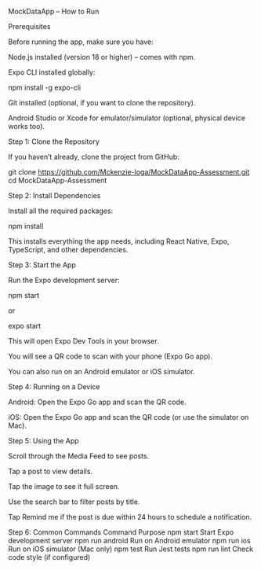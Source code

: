 MockDataApp – How to Run

Prerequisites

Before running the app, make sure you have:

Node.js installed (version 18 or higher) – comes with npm.

Expo CLI installed globally:

npm install -g expo-cli


Git installed (optional, if you want to clone the repository).

Android Studio or Xcode for emulator/simulator (optional, physical device works too).

Step 1: Clone the Repository

If you haven’t already, clone the project from GitHub:

git clone https://github.com/Mckenzie-loga/MockDataApp-Assessment.git
cd MockDataApp-Assessment

Step 2: Install Dependencies

Install all the required packages:

npm install


This installs everything the app needs, including React Native, Expo, TypeScript, and other dependencies.

Step 3: Start the App

Run the Expo development server:

npm start


or

expo start


This will open Expo Dev Tools in your browser.

You will see a QR code to scan with your phone (Expo Go app).

You can also run on an Android emulator or iOS simulator.

Step 4: Running on a Device

Android: Open the Expo Go app and scan the QR code.

iOS: Open the Expo Go app and scan the QR code (or use the simulator on Mac).

Step 5: Using the App

Scroll through the Media Feed to see posts.

Tap a post to view details.

Tap the image to see it full screen.

Use the search bar to filter posts by title.

Tap Remind me if the post is due within 24 hours to schedule a notification.

Step 6: Common Commands
Command	Purpose
npm start	Start Expo development server
npm run android	Run on Android emulator
npm run ios	Run on iOS simulator (Mac only)
npm test	Run Jest tests
npm run lint	Check code style (if configured)
